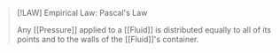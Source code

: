 >[!LAW] Empirical Law: Pascal's Law
>
>Any [[Pressure]] applied to a [[Fluid]] is distributed equally to all of its points and to the walls of the [[Fluid]]'s container.
>